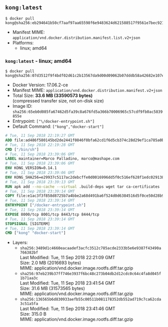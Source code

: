 ## `kong:latest`

```console
$ docker pull kong@sha256:eb294641b50cf7aaf97aa65598f6e9483624d621588517f9561e7bec921221e9
```

-	Manifest MIME: `application/vnd.docker.distribution.manifest.list.v2+json`
-	Platforms:
	-	linux; amd64

### `kong:latest` - linux; amd64

```console
$ docker pull kong@sha256:07d3512f9f4bdf02d61c2b13567da9d00d09062b07dddb58a42682e107eab152
```

-	Docker Version: 17.06.2-ce
-	Manifest MIME: `application/vnd.docker.distribution.manifest.v2+json`
-	Total Size: **33.6 MB (33590573 bytes)**  
	(compressed transfer size, not on-disk size)
-	Image ID: `sha256:65eb0d085fa67462d5fa39c8a676fd5a366b70006965c57cdf9fb0ac5839855e`
-	Entrypoint: `["\/docker-entrypoint.sh"]`
-	Default Command: `["kong","docker-start"]`

```dockerfile
# Tue, 11 Sep 2018 22:19:27 GMT
ADD file:ad486f580145bd2de2441f0846f0bfa62cd1f6d5cb374c28d29ef1ca785a0bbc in / 
# Tue, 11 Sep 2018 22:19:28 GMT
CMD ["/bin/sh"]
# Tue, 11 Sep 2018 23:39:06 GMT
LABEL maintainer=Marco Palladino, marco@mashape.com
# Tue, 11 Sep 2018 23:39:06 GMT
ENV KONG_VERSION=0.14.1
# Tue, 11 Sep 2018 23:39:06 GMT
ENV KONG_SHA256=e29937c5117ac2debcffe0d0016996dd5f0c516ef628f1edc029138715981387
# Tue, 11 Sep 2018 23:39:13 GMT
RUN apk add --no-cache --virtual .build-deps wget tar ca-certificates 	&& apk add --no-cache libgcc openssl pcre perl tzdata curl 	&& wget -O kong.tar.gz "https://bintray.com/kong/kong-community-edition-alpine-tar/download_file?file_path=kong-community-edition-$KONG_VERSION.apk.tar.gz" 	&& echo "$KONG_SHA256 *kong.tar.gz" | sha256sum -c - 	&& tar -xzf kong.tar.gz -C /tmp 	&& rm -f kong.tar.gz 	&& cp -R /tmp/usr / 	&& rm -rf /tmp/usr 	&& cp -R /tmp/etc / 	&& rm -rf /tmp/etc 	&& apk del .build-deps
# Tue, 11 Sep 2018 23:39:14 GMT
COPY file:e1ac3f3f858d8725b7a4bbe2a68d491ba6f524d0d6384516d5f0ce50d28b9fda in /docker-entrypoint.sh 
# Tue, 11 Sep 2018 23:39:14 GMT
ENTRYPOINT ["/docker-entrypoint.sh"]
# Tue, 11 Sep 2018 23:39:14 GMT
EXPOSE 8000/tcp 8001/tcp 8443/tcp 8444/tcp
# Tue, 11 Sep 2018 23:39:14 GMT
STOPSIGNAL [SIGTERM]
# Tue, 11 Sep 2018 23:39:14 GMT
CMD ["kong" "docker-start"]
```

-	Layers:
	-	`sha256:3489d1c4660eacaadef3acfc3512c785acde2333b5e6e9387f43490a766382bf`  
		Last Modified: Tue, 11 Sep 2018 22:21:09 GMT  
		Size: 2.0 MB (2016693 bytes)  
		MIME: application/vnd.docker.image.rootfs.diff.tar.gzip
	-	`sha256:97eb239b37ff746e3937f6bc48c273b04db2d12cdc0c64c4fa8d045f1b71aa3c`  
		Last Modified: Tue, 11 Sep 2018 23:41:54 GMT  
		Size: 31.6 MB (31573565 bytes)  
		MIME: application/vnd.docker.image.rootfs.diff.tar.gzip
	-	`sha256:136565b6d830933aefb55c00511b081178352db552ad719c7ca62cda3c51a5fa`  
		Last Modified: Tue, 11 Sep 2018 23:41:46 GMT  
		Size: 315.0 B  
		MIME: application/vnd.docker.image.rootfs.diff.tar.gzip
